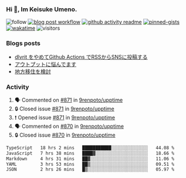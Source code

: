 ### Hi 👋, Im Keisuke Umeno.

<!--
**9renpoto/9renpoto** is a ✨ _special_ ✨ repository because its `README.md` (this file) appears on your GitHub profile.

Here are some ideas to get you started:

- 🔭 I’m currently working on ...
- 🌱 I’m currently learning ...
- 👯 I’m looking to collaborate on ...
- 🤔 I’m looking for help with ...
- 💬 Ask me about ...
- 📫 How to reach me: ...
- 😄 Pronouns: ...
- ⚡ Fun fact: ...
-->

![follow](https://img.shields.io/github/followers/9renpoto?label=Follow&style=social)
[![blog post workflow](https://github.com/9renpoto/9renpoto/actions/workflows/blog.yml/badge.svg)](https://github.com/9renpoto/9renpoto/actions/workflows/blog.yml)
[![github activity readme](https://github.com/9renpoto/9renpoto/actions/workflows/activity.yml/badge.svg)](https://github.com/9renpoto/9renpoto/actions/workflows/activity.yml)
[![pinned-gists](https://github.com/9renpoto/9renpoto/actions/workflows/pin-gist.yml/badge.svg)](https://github.com/9renpoto/9renpoto/actions/workflows/pin-gist.yml)
[![wakatime](https://github.com/9renpoto/9renpoto/actions/workflows/waka-readme-status.yml/badge.svg)](https://github.com/9renpoto/9renpoto/actions/workflows/waka-readme-status.yml)
![visitors](https://komarev.com/ghpvc/?username=9renpoto&label=Profile%20views&color=0e75b6&style=flat)

### Blogs posts

<!-- BLOG-POST-LIST:START -->
- [dlvrit をやめてGithub Actions でRSSからSNSに投稿する](https://9renpoto.win/entry/2023/11/12/dlvrit-to-gh-actions)
- [アウトプットに悩んでます](https://9renpoto.win/entry/2023/11/11/technology-to-limit-input)
- [地方移住を検討](https://9renpoto.win/entry/2023/09/09/migration-plan)
<!-- BLOG-POST-LIST:END -->

### Activity

<!--START_SECTION:activity-->
1. 🗣 Commented on [#871](https://github.com/9renpoto/upptime/issues/871#issuecomment-1816087243) in [9renpoto/upptime](https://github.com/9renpoto/upptime)
2. 🔒 Closed issue [#871](https://github.com/9renpoto/upptime/issues/871) in [9renpoto/upptime](https://github.com/9renpoto/upptime)
3. ❗ Opened issue [#871](https://github.com/9renpoto/upptime/issues/871) in [9renpoto/upptime](https://github.com/9renpoto/upptime)
4. 🗣 Commented on [#870](https://github.com/9renpoto/upptime/issues/870#issuecomment-1815764043) in [9renpoto/upptime](https://github.com/9renpoto/upptime)
5. 🔒 Closed issue [#870](https://github.com/9renpoto/upptime/issues/870) in [9renpoto/upptime](https://github.com/9renpoto/upptime)
<!--END_SECTION:activity-->

<!--START_SECTION:waka-->

```txt
TypeScript   18 hrs 2 mins   ███████████░░░░░░░░░░░░░░   44.08 %
JavaScript   7 hrs 38 mins   ████▓░░░░░░░░░░░░░░░░░░░░   18.66 %
Markdown     4 hrs 31 mins   ██▓░░░░░░░░░░░░░░░░░░░░░░   11.06 %
YAML         3 hrs 53 mins   ██▒░░░░░░░░░░░░░░░░░░░░░░   09.51 %
JSON         2 hrs 26 mins   █▒░░░░░░░░░░░░░░░░░░░░░░░   05.97 %
```

<!--END_SECTION:waka-->
